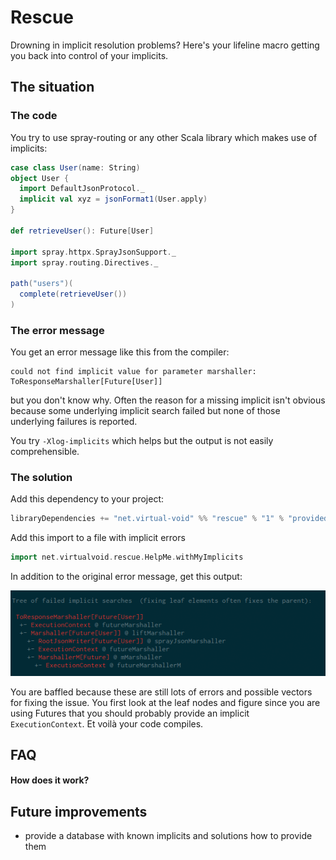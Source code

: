 # Rescue

Drowning in implicit resolution problems? Here's your lifeline macro getting you back
into control of your implicits.

## The situation

### The code

You try to use spray-routing or any other Scala library which makes use of implicits:

```scala
case class User(name: String)
object User {
  import DefaultJsonProtocol._
  implicit val xyz = jsonFormat1(User.apply)
}

def retrieveUser(): Future[User]

import spray.httpx.SprayJsonSupport._
import spray.routing.Directives._

path("users")(
  complete(retrieveUser())
)
```

### The error message

You get an error message like this from the compiler:

```
could not find implicit value for parameter marshaller: ToResponseMarshaller[Future[User]]
```

but you don't know why. Often the reason for a missing implicit isn't obvious because
some underlying implicit search failed but none of those underlying failures is reported.

You try `-Xlog-implicits` which helps but the output is not easily comprehensible.

### The solution

Add this dependency to your project:

```scala
libraryDependencies += "net.virtual-void" %% "rescue" % "1" % "provided"
```

Add this import to a file with implicit errors

```scala
import net.virtualvoid.rescue.HelpMe.withMyImplicits
```

In addition to the original error message, get this output:

![Screenshot of macro output](docs/screenshot1.png)

You are baffled because these are still lots of errors and possible vectors for fixing the issue.
You first look at the leaf nodes and figure since you are using Futures that you should probably
provide an implicit `ExecutionContext`. Et voilà your code compiles.

## FAQ

#### How does it work?

## Future improvements

 * provide a database with known implicits and solutions how to provide them

